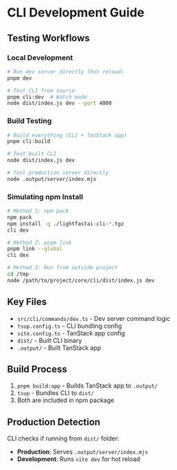 # CLI Development Guide

## Testing Workflows

### Local Development
```bash
# Run dev server directly (hot reload)
pnpm dev

# Test CLI from source
pnpm cli:dev  # Watch mode
node dist/index.js dev --port 4000
```

### Build Testing
```bash
# Build everything (CLI + TanStack app)
pnpm cli:build

# Test built CLI
node dist/index.js dev

# Test production server directly
node .output/server/index.mjs
```

### Simulating npm Install
```bash
# Method 1: npm pack
npm pack
npm install -g ./lightfastai-cli-*.tgz
cli dev

# Method 2: pnpm link
pnpm link --global
cli dev

# Method 3: Run from outside project
cd /tmp
node /path/to/project/core/cli/dist/index.js dev
```

## Key Files
- `src/cli/commands/dev.ts` - Dev server command logic
- `tsup.config.ts` - CLI bundling config
- `vite.config.ts` - TanStack app config
- `dist/` - Built CLI binary
- `.output/` - Built TanStack app

## Build Process
1. `pnpm build:app` - Builds TanStack app to `.output/`
2. `tsup` - Bundles CLI to `dist/`
3. Both are included in npm package

## Production Detection
CLI checks if running from `dist/` folder:
- **Production**: Serves `.output/server/index.mjs`
- **Development**: Runs `vite dev` for hot reload